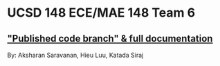 # UCSD 148 ECE/MAE 148 Team 6

## ["Published code branch" & full documentation](https://github.com/aksharans/ucsd148team6/tree/aimbot_pkg)
By: Aksharan Saravanan, Hieu Luu, Katada Siraj
